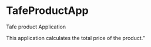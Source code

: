 # TafeProductApp
Tafe product Application

This application calculates the total price of the product.”

